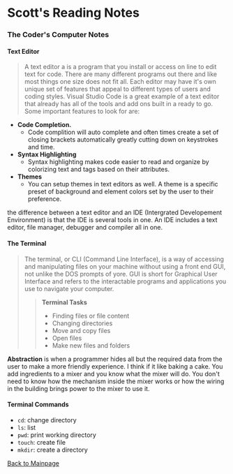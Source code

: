 # Scott's Reading Notes

### The Coder's Computer Notes

#### Text Editor

> A text editor a is a program that you install or access on line to edit text for code.  There are many different programs out there and like most things one size does not fit all.  Each editor may have it's own unique set of features that appeal to different types of users and coding styles.  Visual Studio Code is a great example of a text editor that already has all of the tools and add ons built in a ready to go.
Some important features to look for are:
+ **Code Completion.**
  + Code complition will auto complete and often times create a set of closing brackets automatically greatly cutting down on keystrokes and time.
+ **Syntax Highlighting**
  + Syntax highlighting makes code easier to read and organize by colorizing text and tags based on their attributes.
+ **Themes**
  + You can setup themes in text editors as well.  A theme is a specific preset of background and element colors set by the user to their preference.

the difference between a text editor and an IDE (Intergrated Developement Environment) is that the IDE is several tools in one.  An IDE includes a text editor, file manager, debugger and compiler all in one.  

#### The Terminal

> The terminal, or CLI (Command Line Interface), is a way of accessing and manipulating files on your machine without using a front end GUI, not unlike the DOS prompts of yore.  GUI is short for Graphical User Interface and refers to the interactable programs and applications you use to navigate your computer.
>> **Terminal Tasks**
>> + Finding files or file content
>> + Changing directories
>> + Move and copy files
>> + Open files
>> + Make new files and folders

**Abstraction** is when a programmer hides all but the required data from the user to make a more friendly experience.  I think if it like baking a cake.  You add ingredients to a mixer and you know what the mixer will do.  You don't need to know how the mechanism inside the mixer works or how the wiring in the building brings power to the mixer to use it.

#### Terminal Commands
+ `cd`: change directory
+ `ls`: list
+ `pwd`: print working directory
+ `touch`: create file
+ `mkdir`: create a directory

[Back to Mainpage](README.md)
